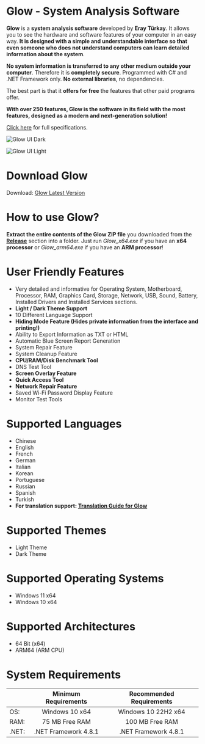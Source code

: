 # Glow - System Analysis Software

**Glow** is a **system analysis software** developed by **Eray Türkay**. It allows you to see the hardware and software features of your computer in an easy way. **It is designed with a simple and understandable interface so that even someone who does not understand computers can learn detailed information about the system**. 

**No system information is transferred to any other medium outside your computer**. Therefore it is **completely secure**. Programmed with C# and .NET Framework only. **No external libraries**, no dependencies. 

The best part is that it **offers for free** the features that other paid programs offer.

**With over 250 features, Glow is the software in its field with the most features, designed as a modern and next-generation solution!**

[Click here](https://www.turkaysoftware.com/glow) for full specifications.

![Glow UI Dark](https://github.com/user-attachments/assets/5ca12daf-845d-4a94-8e66-7085bf94aa43)

![Glow UI Light](https://github.com/user-attachments/assets/91079729-ac2e-4908-af1a-71bc2f5f27f3)

# Download Glow

Download: [Glow Latest Version](https://github.com/turkaysoftware/glow/releases/latest)

# How to use Glow?

**Extract the entire contents of the Glow ZIP file** you downloaded from the **[Release](https://github.com/turkaysoftware/glow/releases/latest)** section into a folder. Just run *Glow_x64.exe* if you have an **x64 processor** or *Glow_arm64.exe* if you have an **ARM processor**!

# User Friendly Features

- Very detailed and informative for Operating System, Motherboard, Processor, RAM, Graphics Card, Storage, Network, USB, Sound, Battery, Installed Drivers and Installed Services sections.
- **Light / Dark Theme Support**
- 10 Different Language Support
- **Hiding Mode Feature (Hides private information from the interface and printing!)**
- Ability to Export Information as TXT or HTML
- Automatic Blue Screen Report Generation
- System Repair Feature
- System Cleanup Feature
- **CPU/RAM/Disk Benchmark Tool**
- DNS Test Tool
- **Screen Overlay Feature**
- **Quick Access Tool**
- **Network Repair Feature**
- Saved Wi-Fi Password Display Feature
- Monitor Test Tools

# Supported Languages

- Chinese
- English
- French
- German
- Italian
- Korean
- Portuguese
- Russian
- Spanish
- Turkish
- **For translation support: [Translation Guide for Glow](https://github.com/turkaysoftware/glow/discussions/20)**

# Supported Themes

- Light Theme
- Dark Theme

# Supported Operating Systems

- Windows 11 x64
- Windows 10 x64

# Supported Architectures

- 64 Bit (x64)
- ARM64 (ARM CPU)

# System Requirements

|  | Minimum Requirements | Recommended Requirements |
| -- | :--: | :--: |
| OS: | Windows 10 x64 | Windows 10 22H2 x64|
| RAM: | 75 MB Free RAM | 100 MB Free RAM |
| .NET: | .NET Framework 4.8.1 | .NET Framework 4.8.1 |
